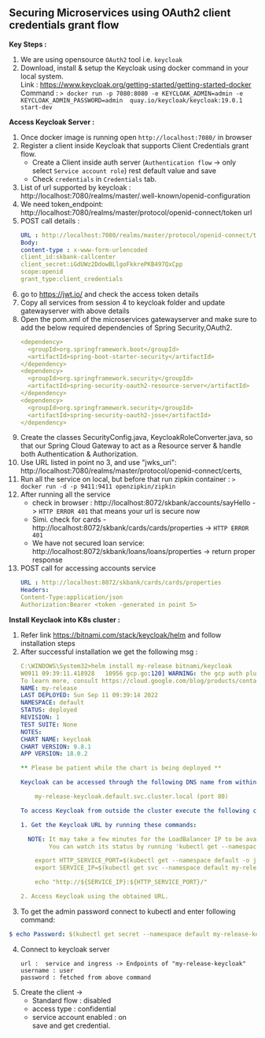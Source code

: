 Securing Microservices using OAuth2 client credentials grant flow
---

**Key Steps :**
1) We are using opensource `OAuth2` tool i.e. `keycloak`  
2) Download, install & setup the Keycloak using docker command in your local system.<br />
   Link : https://www.keycloak.org/getting-started/getting-started-docker <br />
   Command : `> docker run -p 7080:8080 -e KEYCLOAK_ADMIN=admin -e KEYCLOAK_ADMIN_PASSWORD=admin 
quay.io/keycloak/keycloak:19.0.1 start-dev`

**Access Keycloak Server :**
1) Once docker image is running open `http://localhost:7080/` in browser
2) Register a client inside Keycloak that supports Client Credentials grant flow.<br />
   - Create a Client inside auth server (`Authentication flow` -> only select `Service account role`) rest default value and save <br />
   - Check `credentials` in `Credentials` tab.
3) List of url supported by keycloak : http://localhost:7080/realms/master/.well-known/openid-configuration
4) We need token_endpoint: http://localhost:7080/realms/master/protocol/openid-connect/token url 
5) POST call details :
      ```yaml
      URL : http://localhost:7080/realms/master/protocol/openid-connect/token
      Body: 
      content-type : x-www-form-urlencoded
      client_id:skbank-callcenter
      client_secret:iGdUWz2DdowBLlgoFkkrePKB497QxCpp
      scope:openid
      grant_type:client_credentials
      ```
6) go to https://jwt.io/ and check the access token details 
7) Copy all services from session 4 to keycloak folder and update gatewayserver with above details
8) Open the pom.xml of the microservices gatewayserver and make sure to add the below required dependencies of Spring Security,OAuth2.
   ```yaml
   <dependency>
     <groupId>org.springframework.boot</groupId>
     <artifactId>spring-boot-starter-security</artifactId>
   </dependency>
   <dependency>
     <groupId>org.springframework.security</groupId>
     <artifactId>spring-security-oauth2-resource-server</artifactId>
   </dependency>
   <dependency>
     <groupId>org.springframework.security</groupId>
     <artifactId>spring-security-oauth2-jose</artifactId>
   </dependency>
   ```
9) Create the classes SecurityConfig.java, KeycloakRoleConverter.java, so that our Spring Cloud Gateway to act as a Resource server & handle both Authentication & Authorization.
10) Use URL listed in point no 3, and use "jwks_uri": http://localhost:7080/realms/master/protocol/openid-connect/certs,
11) Run all the service on local, but before that run zipkin container : `> docker run -d -p 9411:9411 openzipkin/zipkin`
12) After running all the service 
    - check in browser :  http://localhost:8072/skbank/accounts/sayHello -> `HTTP ERROR 401` that means your url is secure now
    - Simi. check for cards - http://localhost:8072/skbank/cards/cards/properties -> `HTTP ERROR 401`
    - We have not secured loan service: http://localhost:8072/skbank/loans/loans/properties -> return proper response
13) POST call for accessing accounts service
    ```yaml
    URL : http://localhost:8072/skbank/cards/cards/properties
    Headers:
    Content-Type:application/json
    Authorization:Bearer <token -generated in point 5>
    ```

**Install Keyclaok into K8s cluster :**
1) Refer link https://bitnami.com/stack/keycloak/helm and follow installation steps
2) After successful installation we get the following msg :
    ```yaml
    C:\WINDOWS\System32>helm install my-release bitnami/keycloak
    W0911 09:39:11.418928   10956 gcp.go:120] WARNING: the gcp auth plugin is deprecated in v1.22+, unavailable in v1.25+; use gcloud instead.
    To learn more, consult https://cloud.google.com/blog/products/containers-kubernetes/kubectl-auth-changes-in-gke
    NAME: my-release
    LAST DEPLOYED: Sun Sep 11 09:39:14 2022
    NAMESPACE: default
    STATUS: deployed
    REVISION: 1
    TEST SUITE: None
    NOTES:
    CHART NAME: keycloak
    CHART VERSION: 9.8.1
    APP VERSION: 18.0.2
    
    ** Please be patient while the chart is being deployed **
    
    Keycloak can be accessed through the following DNS name from within your cluster:
    
        my-release-keycloak.default.svc.cluster.local (port 80)
    
    To access Keycloak from outside the cluster execute the following commands:
    
    1. Get the Keycloak URL by running these commands:
    
      NOTE: It may take a few minutes for the LoadBalancer IP to be available.
            You can watch its status by running 'kubectl get --namespace default svc -w my-release-keycloak'
    
        export HTTP_SERVICE_PORT=$(kubectl get --namespace default -o jsonpath="{.spec.ports[?(@.name=='http')].port}" services my-release-keycloak)
        export SERVICE_IP=$(kubectl get svc --namespace default my-release-keycloak -o jsonpath='{.status.loadBalancer.ingress[0].ip}')
    
        echo "http://${SERVICE_IP}:${HTTP_SERVICE_PORT}/"
    
    2. Access Keycloak using the obtained URL.
    ```
3) To get the admin password connect to kubectl and enter following command:
```yaml
$ echo Password: $(kubectl get secret --namespace default my-release-keycloak -o jsonpath="{.data.admin-password}" | base64 --decode)
```
4) Connect to keycloak server 
    ```
   url :  service and ingress -> Endpoints of "my-release-keycloak"
   username : user
   password : fetched from above command
    ```
5) Create the client -> 
   - Standard flow : disabled
   - access type : confidential
   - service account enabled : on <br />
   save and get credential.